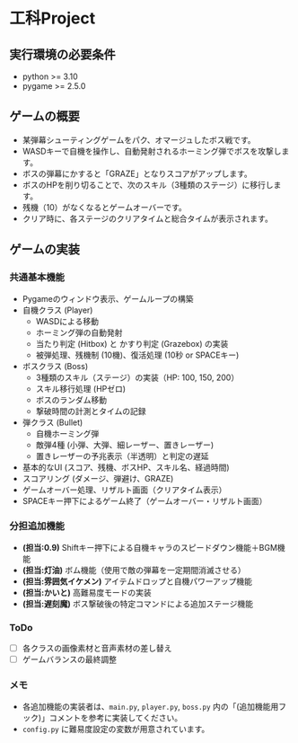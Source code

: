 # 工科Project

## 実行環境の必要条件
* python >= 3.10
* pygame >= 2.5.0

## ゲームの概要
* 某弾幕シューティングゲームをパク、オマージュしたボス戦です。
* WASDキーで自機を操作し、自動発射されるホーミング弾でボスを攻撃します。
* ボスの弾幕にかすると「GRAZE」となりスコアがアップします。
* ボスのHPを削り切ることで、次のスキル（3種類のステージ）に移行します。
* 残機（10）がなくなるとゲームオーバーです。
* クリア時に、各ステージのクリアタイムと総合タイムが表示されます。

## ゲームの実装

### 共通基本機能
* Pygameのウィンドウ表示、ゲームループの構築
* 自機クラス (Player)
    * WASDによる移動
    * ホーミング弾の自動発射
    * 当たり判定 (Hitbox) と かすり判定 (Grazebox) の実装
    * 被弾処理、残機制 (10機)、復活処理 (10秒 or SPACEキー)
* ボスクラス (Boss)
    * 3種類のスキル（ステージ）の実装（HP: 100, 150, 200）
    * スキル移行処理 (HPゼロ)
    * ボスのランダム移動
    * 撃破時間の計測とタイムの記録
* 弾クラス (Bullet)
    * 自機ホーミング弾
    * 敵弾4種 (小弾、大弾、細レーザー、置きレーザー)
    * 置きレーザーの予兆表示（半透明）と判定の遅延
* 基本的なUI (スコア、残機、ボスHP、スキル名、経過時間)
* スコアリング (ダメージ、弾避け、GRAZE)
* ゲームオーバー処理、リザルト画面（クリアタイム表示）
* SPACEキー押下によるゲーム終了（ゲームオーバー・リザルト画面）

### 分担追加機能
* **(担当:0.9)** Shiftキー押下による自機キャラのスピードダウン機能＋BGM機能
* **(担当:灯油)** ボム機能（使用で敵の弾幕を一定期間消滅させる）
* **(担当:雰囲気イケメン)** アイテムドロップと自機パワーアップ機能
* **(担当:かいと)** 高難易度モードの実装
* **(担当:遅刻魔)** ボス撃破後の特定コマンドによる追加ステージ機能

### ToDo
- [ ] 各クラスの画像素材と音声素材の差し替え
- [ ] ゲームバランスの最終調整

### メモ
* 各追加機能の実装者は、`main.py`, `player.py`, `boss.py` 内の「(追加機能用フック)」コメントを参考に実装してください。
* `config.py` に難易度設定の変数が用意されています。